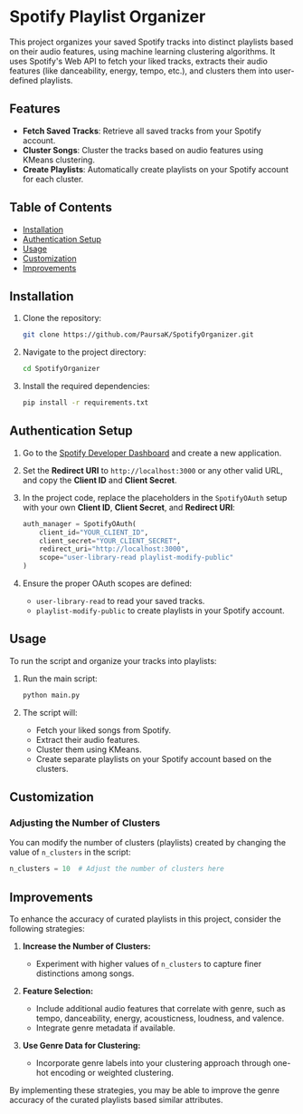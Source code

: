 # Spotify Playlist Organizer

This project organizes your saved Spotify tracks into distinct playlists based on their audio features, using machine learning clustering algorithms. It uses Spotify's Web API to fetch your liked tracks, extracts their audio features (like danceability, energy, tempo, etc.), and clusters them into user-defined playlists.

## Features
- **Fetch Saved Tracks**: Retrieve all saved tracks from your Spotify account.
- **Cluster Songs**: Cluster the tracks based on audio features using KMeans clustering.
- **Create Playlists**: Automatically create playlists on your Spotify account for each cluster.

## Table of Contents
- [Installation](#installation)
- [Authentication Setup](#authentication-setup)
- [Usage](#usage)
- [Customization](#customization)
- [Improvements](#improvements)
## Installation

1. Clone the repository:

    ```bash
    git clone https://github.com/PaursaK/SpotifyOrganizer.git
    ```

2. Navigate to the project directory:

    ```bash
    cd SpotifyOrganizer
    ```

3. Install the required dependencies:

    ```bash
    pip install -r requirements.txt
    ```

## Authentication Setup

1. Go to the [Spotify Developer Dashboard](https://developer.spotify.com/dashboard/) and create a new application.  
   
2. Set the **Redirect URI** to `http://localhost:3000` or any other valid URL, and copy the **Client ID** and **Client Secret**.

3. In the project code, replace the placeholders in the `SpotifyOAuth` setup with your own **Client ID**, **Client Secret**, and **Redirect URI**:

    ```python
    auth_manager = SpotifyOAuth(
        client_id="YOUR_CLIENT_ID",
        client_secret="YOUR_CLIENT_SECRET",
        redirect_uri="http://localhost:3000",
        scope="user-library-read playlist-modify-public"
    )
    ```

4. Ensure the proper OAuth scopes are defined:
    - `user-library-read` to read your saved tracks.
    - `playlist-modify-public` to create playlists in your Spotify account.

## Usage

To run the script and organize your tracks into playlists:

1. Run the main script:

    ```bash
    python main.py
    ```

2. The script will:
   - Fetch your liked songs from Spotify.
   - Extract their audio features.
   - Cluster them using KMeans.
   - Create separate playlists on your Spotify account based on the clusters.

## Customization

### Adjusting the Number of Clusters
You can modify the number of clusters (playlists) created by changing the value of `n_clusters` in the script:

```python
n_clusters = 10  # Adjust the number of clusters here
```

## Improvements

To enhance the accuracy of curated playlists in this project, consider the following strategies:

1. **Increase the Number of Clusters:** 
   - Experiment with higher values of `n_clusters` to capture finer distinctions among songs.

2. **Feature Selection:**
   - Include additional audio features that correlate with genre, such as tempo, danceability, energy, acousticness, loudness, and valence.
   - Integrate genre metadata if available.

3. **Use Genre Data for Clustering:**
   - Incorporate genre labels into your clustering approach through one-hot encoding or weighted clustering.

By implementing these strategies, you may be able to improve the genre accuracy of the curated playlists based similar attributes.